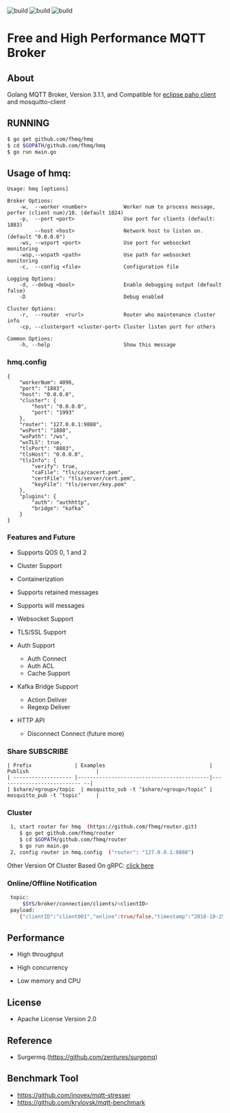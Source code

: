 ![build](https://img.shields.io/github/workflow/status/fhmq/hmq/Ubuntu%20build?label=Ubuntu&style=for-the-badge)
![build](https://img.shields.io/github/workflow/status/fhmq/hmq/MacOS%20build?label=MacOS&style=for-the-badge)
![build](https://img.shields.io/github/workflow/status/fhmq/hmq/Windows%20build?label=Windows&style=for-the-badge)

# Free and High Performance MQTT Broker

## About

Golang MQTT Broker, Version 3.1.1, and Compatible
for [eclipse paho client](https://github.com/eclipse?utf8=%E2%9C%93&q=mqtt&type=&language=) and mosquitto-client

## RUNNING

```bash
$ go get github.com/fhmq/hmq
$ cd $GOPATH/github.com/fhmq/hmq
$ go run main.go
```

## Usage of hmq:

```
Usage: hmq [options]

Broker Options:
    -w,  --worker <number>            Worker num to process message, perfer (client num)/10. (default 1024)
    -p,  --port <port>                Use port for clients (default: 1883)
         --host <host>                Network host to listen on. (default "0.0.0.0")
    -ws, --wsport <port>              Use port for websocket monitoring
    -wsp,--wspath <path>              Use path for websocket monitoring
    -c,  --config <file>              Configuration file

Logging Options:
    -d, --debug <bool>                Enable debugging output (default false)
    -D                                Debug enabled

Cluster Options:
    -r,  --router  <rurl>             Router who maintenance cluster info
    -cp, --clusterport <cluster-port> Cluster listen port for others

Common Options:
    -h, --help                        Show this message
```

### hmq.config

```
{
	"workerNum": 4096,
	"port": "1883",
	"host": "0.0.0.0",
	"cluster": {
		"host": "0.0.0.0",
		"port": "1993"
	},
	"router": "127.0.0.1:9888",
	"wsPort": "1888",
	"wsPath": "/ws",
	"wsTLS": true,
	"tlsPort": "8883",
	"tlsHost": "0.0.0.0",
	"tlsInfo": {
		"verify": true,
		"caFile": "tls/ca/cacert.pem",
		"certFile": "tls/server/cert.pem",
		"keyFile": "tls/server/key.pem"
	},
	"plugins": {
		"auth": "authhttp",
		"bridge": "kafka"
	}
}
```

### Features and Future

- Supports QOS 0, 1 and 2

- Cluster Support

- Containerization

- Supports retained messages

- Supports will messages

- Websocket Support

- TLS/SSL Support

- Auth Support

  - Auth Connect
  - Auth ACL
  - Cache Support

- Kafka Bridge Support

  - Action Deliver
  - Regexp Deliver

- HTTP API
  - Disconnect Connect (future more)

### Share SUBSCRIBE

```
| Prefix              | Examples                                  | Publish                      |
| ------------------- |-------------------------------------------|--------------------------- --|
| $share/<group>/topic  | mosquitto_sub -t ‘$share/<group>/topic’ | mosquitto_pub -t ‘topic’     |
```

### Cluster

```bash
 1, start router for hmq  (https://github.com/fhmq/router.git)
 	$ go get github.com/fhmq/router
 	$ cd $GOPATH/github.com/fhmq/router
 	$ go run main.go
 2, config router in hmq.config  ("router": "127.0.0.1:9888")

```

Other Version Of Cluster Based On gRPC: [click here](https://github.com/fhmq/rhmq)

### Online/Offline Notification

```bash
 topic:
     $SYS/broker/connection/clients/<clientID>
 payload:
	{"clientID":"client001","online":true/false,"timestamp":"2018-10-25T09:32:32Z"}
```

## Performance

- High throughput

- High concurrency

- Low memory and CPU

## License

- Apache License Version 2.0

## Reference

- Surgermq.(https://github.com/zentures/surgemq)

## Benchmark Tool

- https://github.com/inovex/mqtt-stresser
- https://github.com/krylovsk/mqtt-benchmark

